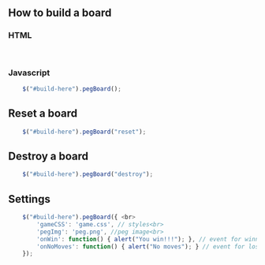 ## How to build a board
### HTML
<pre>
<div id="build-here"></div>
</pre>
### Javascript
```javascript
    $("#build-here").pegBoard();
```

## Reset a board
```javascript
    $("#build-here").pegBoard("reset");
```

## Destroy a board
```javascript
    $("#build-here").pegBoard("destroy");
```

## Settings
```javascript
	$("#build-here").pegBoard({ <br>
		'gameCSS': 'game.css', // styles<br>
		'pegImg': 'peg.png', //peg image<br>
		'onWin': function() { alert("You win!!!"); }, // event for winner board<br>
		'onNoMoves': function() { alert("No moves"); } // event for loser board<br>
	});
```